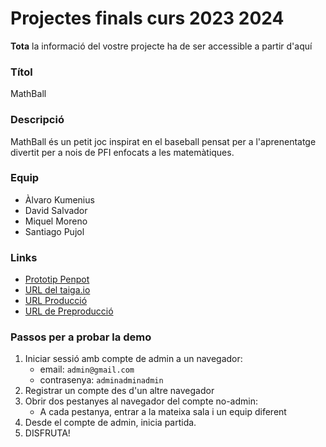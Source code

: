 # Projectes finals curs 2023 2024

**Tota** la informació del vostre projecte ha de ser accessible a partir d'aquí

### Títol
MathBall

### Descripció
MathBall és un petit joc inspirat en el baseball pensat per a l'aprenentatge divertit per a nois de PFI enfocats a les matemàtiques.

### Equip
* Àlvaro Kumenius
* David Salvador
* Miquel Moreno
* Santiago Pujol

### Links
* [Prototip Penpot](https://design.penpot.app/#/view/73908b91-865e-8140-8003-8075ad8b0bb5?page-id=73908b91-865e-8140-8003-8075ad8b7a2f&section=interactions&index=0&share-id=75aa5258-9a82-8002-8003-88527edf1b3b)
* [URL del taiga.io](https://tree.taiga.io/project/akumenius-dawtr2g4/backlog)
* [URL Producció](http://mathball.daw.inspedralbes.cat) 
* [URL de Preproducció](http://tr2g4.daw.inspedralbes.cat)

### Passos per a probar la demo
1. Iniciar sessió amb compte de admin a un navegador:
     - email: ``admin@gmail.com``
     - contrasenya: ``adminadminadmin``
2. Registrar un compte des d'un altre navegador
3. Obrir dos pestanyes al navegador del compte no-admin:
     - A cada pestanya, entrar a la mateixa sala i un equip diferent
4. Desde el compte de admin, inicia partida.
5. DISFRUTA! 
